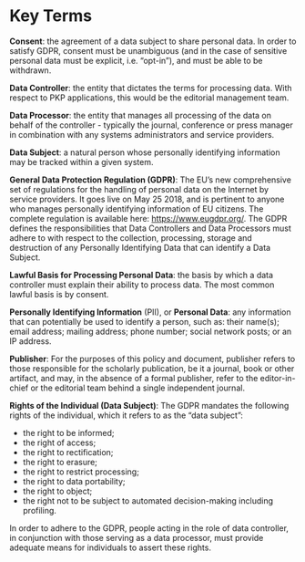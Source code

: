 # Key Terms
**Consent**: the agreement of a data subject to share personal data. In order to satisfy GDPR, consent must be unambiguous (and in the case of sensitive personal data must be explicit, i.e. “opt-in”), and must be able to be withdrawn.

**Data Controller**: the entity that dictates the terms for processing data. With respect to PKP applications, this would be the editorial management team.

**Data Processor**: the entity that manages all processing of the data on behalf of the controller - typically the journal, conference or press manager in combination with any systems administrators and service providers.

**Data Subject**: a natural person whose personally identifying information may be tracked within a given system.

**General Data Protection Regulation (GDPR)**: The EU’s new comprehensive set of regulations for the handling of personal data on the Internet by service providers. It goes live on May 25 2018, and is pertinent to anyone who manages personally identifying information of EU citizens. The complete regulation is available here: https://www.eugdpr.org/. The GDPR defines the responsibilities that Data Controllers and Data Processors must adhere to with respect to the collection, processing, storage and destruction of any Personally Identifying Data that can identify a Data Subject.

**Lawful Basis for Processing Personal Data**: the basis by which a data controller must explain their ability to process data. The most common lawful basis is by consent.

**Personally Identifying Information** (PII), or **Personal Data**: any information that can potentially be used to identify a person, such as: their name(s); email address; mailing address; phone number; social network posts; or an IP address.

**Publisher**: For the purposes of this policy and document, publisher refers to those responsible for the scholarly publication, be it a journal, book or other artifact, and may, in the absence of a formal publisher, refer to the editor-in-chief or the editorial team behind a single independent journal.

**Rights of the Individual (Data Subject)**: The GDPR mandates the following rights of the individual, which it refers to as the “data subject”:
  * the right to be informed;
  * the right of access;
  * the right to rectification;
  * the right to erasure;
  * the right to restrict processing;
  * the right to data portability;
  * the right to object;
  * the right not to be subject to automated decision-making including profiling.

In order to adhere to the GDPR, people acting in the role of data controller, in conjunction with those serving as a data processor, must provide adequate means for individuals to assert these rights. 
